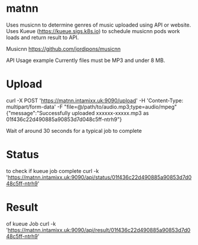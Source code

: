 # matnn

Uses musicnn to determine genres of music uploaded using API or website.
Uses Kueue (https://kueue.sigs.k8s.io) to schedule musicnn pods work loads and return result to API.

Musicnn
https://github.com/jordipons/musicnn

API Usage example
Currently files must be MP3 and under 8 MB.

# Upload
curl -X POST 'https://matnn.intamixx.uk:9090/upload' -H 'Content-Type: multipart/form-data' -F "file=@/path/to/audio.mp3;type=audio/mpeg"
{"message":"Successfully uploaded xxxxxx-xxxxx.mp3 as 01f436c22d490885a90853d7d048c5ff-ntrh9"}

Wait of around 30 seconds for a typical job to complete

# Status
to check if kueue job complete
curl -k 'https://matnn.intamixx.uk:9090/api/status/01f436c22d490885a90853d7d048c5ff-ntrh9' 

# Result
of kueue Job
curl -k 'https://matnn.intamixx.uk:9090/api/result/01f436c22d490885a90853d7d048c5ff-ntrh9'

